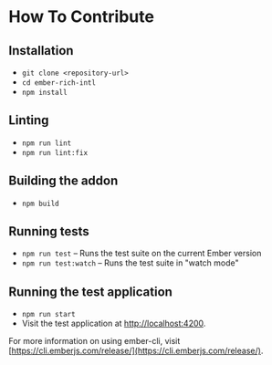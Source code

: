 # How To Contribute

## Installation

- `git clone <repository-url>`
- `cd ember-rich-intl`
- `npm install`

## Linting

- `npm run lint`
- `npm run lint:fix`

## Building the addon

- `npm build`

## Running tests

- `npm run test` – Runs the test suite on the current Ember version
- `npm run test:watch` – Runs the test suite in "watch mode"

## Running the test application

- `npm run start`
- Visit the test application at [http://localhost:4200](http://localhost:4200).

For more information on using ember-cli, visit [https://cli.emberjs.com/release/](https://cli.emberjs.com/release/).
